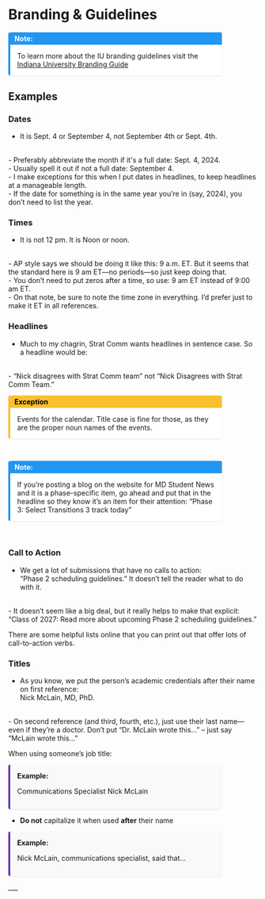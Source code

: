 

# **Branding & Guidelines**


<div style="
  border-left: 4px solid #2196f3;
  background-color: #ffffff;
  padding: 1em;
  margin: 1em 0;
  box-shadow: 0 1px 3px rgba(0,0,0,0.1);
  border-radius: 4px;
  max-width: 400px
">
  <div style="
    font-weight: bold;
    color: #ffffff;
    background-color: #2196f3;
    padding: 0.3em 0.6em;
    border-radius: 3px 3px 0 0;
    margin: -1em -1em 1em -1em;
  ">
    <strong>Note:</strong>
  </div>
  To learn more about the IU branding guidelines visit the <a href="https://medicine.iu.edu/style-guide" target="_blank" rel="noopener nonreferrer">Indiana University Branding Guide</a>
  
</div>



## Examples

### Dates

- It is Sept. 4 or September 4, not September 4th or Sept. 4th.
</br>
- Preferably abbreviate the month if it's a full date: Sept. 4, 2024.
</br>
- Usually spell it out if not a full date: September 4.
</br>
- I make exceptions for this when I put dates in headlines, to keep headlines at a manageable length.
</br>
- If the date for something is in the same year you’re in (say, 2024), you don’t need to list the year.

### Times

- It is not 12 pm. It is Noon or noon.
</br>
- AP style says we should be doing it like this: 9 a.m. ET. But it seems that the standard here is 9 am ET—no periods—so just keep doing that.
</br>
- You don’t need to put zeros after a time, so use: 9 am ET instead of 9:00 am ET.
</br>
- On that note, be sure to note the time zone in everything. I’d prefer just to make it ET in all references.

### Headlines

- Much to my chagrin, Strat Comm wants headlines in sentence case. So a headline would be:
</br>
- “Nick disagrees with Strat Comm team” not “Nick Disagrees with Strat Comm Team.”

<div style="
  border-left: 4px solid #fbc02d;
  background-color: #ffffff;
  padding: 1em;
  margin: 1em 0;
  box-shadow: 0 1px 3px rgba(0,0,0,0.1);
  border-radius: 4px;
  max-width: 400px;
">
  <div style="
    font-weight: bold;
    color: #000000;
    background-color: #fbc02d;
    padding: 0.3em 0.6em;
    border-radius: 3px 3px 0 0;
    margin: -1em -1em 1em -1em;
  ">
    Exception
  </div>
  Events for the calendar. Title case is fine for those, as they are the proper noun names of the events.
</div>
</br>
<div style="
  border-left: 4px solid #2196f3;
  background-color: #ffffff;
  padding: 1em;
  margin: 1em 0;
  box-shadow: 0 1px 3px rgba(0,0,0,0.1);
  border-radius: 4px;
  max-width: 400px;
">
  <div style="
    font-weight: bold;
    color: #ffffff;
    background-color: #2196f3;
    padding: 0.3em 0.6em;
    border-radius: 3px 3px 0 0;
    margin: -1em -1em 1em -1em;
  ">
    <strong>Note:</strong>
  </div>
   If you’re posting a blog on the website for MD Student News and it is a phase-specific item, go ahead and put that in the headline so they know it’s an item for their attention:  
“Phase 3: Select Transitions 3 track today”</a>
  
</div>
</br>

### Call to Action

- We get a lot of submissions that have no calls to action:  
“Phase 2 scheduling guidelines.” It doesn’t tell the reader what to do with it.
</br>
- It doesn’t seem like a big deal, but it really helps to make that explicit:  
“Class of 2027: Read more about upcoming Phase 2 scheduling guidelines.”

There are some helpful lists online that you can print out that offer lots of call-to-action verbs.

### Titles

- As you know, we put the person’s academic credentials after their name on first reference:  
Nick McLain, MD, PhD.
</br>
- On second reference (and third, fourth, etc.), just use their last name—even if they’re a doctor. Don’t put “Dr. McLain wrote this…” – just say “McLain wrote this…”

When using someone’s job title:



<div style="
  border-left: 4px solid #673ab7;
  background-color: #f9f9f9;
  padding: 1em;
  margin: 1em 0;
  border-radius: 4px;
  box-shadow: 0 1px 3px rgba(0,0,0,0.1);
  max-width: 400px
">
  <strong>Example:</strong>
  
  Communications Specialist Nick McLain
</div>

<ul>

<li><strong>Do not</strong> capitalize it when used <strong>after</strong> their name</li>  
</ul>
<div style="
  border-left: 4px solid #673ab7;
  background-color: #f9f9f9;
  padding: 1em;
  margin: 1em 0;
  border-radius: 4px;
  box-shadow: 0 1px 3px rgba(0,0,0,0.1);
  max-width: 400px;
  max-height: 100px;
"> <strong>Example:</strong><br>
  
   Nick McLain, communications specialist, said that…
</div>
___
